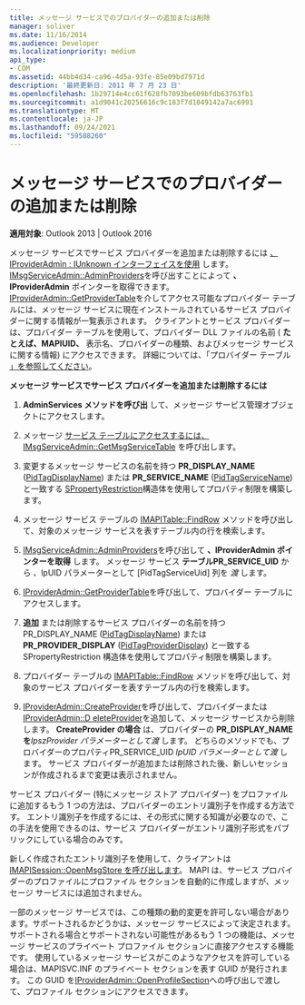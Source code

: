 ```yaml
---
title: メッセージ サービスでのプロバイダーの追加または削除
manager: soliver
ms.date: 11/16/2014
ms.audience: Developer
ms.localizationpriority: medium
api_type:
- COM
ms.assetid: 44bb4d34-ca96-4d5a-93fe-85e09bd7971d
description: '最終更新日: 2011 年 7 月 23 日'
ms.openlocfilehash: 1b29714e4cc61f628fb7093be609bfdb63763fb1
ms.sourcegitcommit: a1d9041c20256616c9c183f7d1049142a7ac6991
ms.translationtype: MT
ms.contentlocale: ja-JP
ms.lasthandoff: 09/24/2021
ms.locfileid: "59588260"
---
```

# <a name="adding-or-deleting-providers-in-a-message-service"></a>メッセージ サービスでのプロバイダーの追加または削除

  
  
**適用対象**: Outlook 2013 | Outlook 2016 
  
メッセージ サービスでサービス プロバイダーを追加または削除するには [、IProviderAdmin : IUnknown インターフェイスを使用](iprovideradminiunknown.md) します。 [IMsgServiceAdmin::AdminProviders](imsgserviceadmin-adminproviders.md)を呼び出すことによって **、IProviderAdmin** ポインターを取得できます。 [IProviderAdmin::GetProviderTable](iprovideradmin-getprovidertable.md)を介してアクセス可能なプロバイダー テーブルには、メッセージ サービスに現在インストールされているサービス プロバイダーに関する情報が一覧表示されます。 クライアントとサービス プロバイダーは、プロバイダー テーブルを使用して、プロバイダー DLL ファイルの名前 ( **たとえば、MAPIUID、** 表示名、プロバイダーの種類、およびメッセージ サービスに関する情報) にアクセスできます。 詳細については、「プロバイダー テーブル [」を参照してください](provider-tables.md)。
  
 **メッセージ サービスでサービス プロバイダーを追加または削除するには**
  
1. **AdminServices メソッドを呼び出** して、メッセージ サービス管理オブジェクトにアクセスします。 
    
2. メッセージ [サービス テーブルにアクセスするには、IMsgServiceAdmin::GetMsgServiceTable](imsgserviceadmin-getmsgservicetable.md) を呼び出します。 
    
3. 変更するメッセージ サービスの名前を持つ **PR_DISPLAY_NAME** ([PidTagDisplayName](pidtagdisplayname-canonical-property.md)) または **PR_SERVICE_NAME** ([PidTagServiceName](pidtagservicename-canonical-property.md)) と一致する [SPropertyRestriction](spropertyrestriction.md)構造体を使用してプロパティ制限を構築します。 
    
4. メッセージ サービス テーブルの [IMAPITable::FindRow](imapitable-findrow.md) メソッドを呼び出して、対象のメッセージ サービスを表すテーブル内の行を検索します。 
    
5. [IMsgServiceAdmin::AdminProviders](imsgserviceadmin-adminproviders.md)を呼び出して **、IProviderAdmin ポインターを取得** します。 メッセージ サービス **テーブルPR_SERVICE_UID** から 、lpUID パラメーターとして [PidTagServiceUid] 列を _渡_ します。[](pidtagserviceuid-canonical-property.md) 
    
6. [IProviderAdmin::GetProviderTable](iprovideradmin-getprovidertable.md)を呼び出して、プロバイダー テーブルにアクセスします。 
    
7. **追加** または削除するサービス プロバイダーの名前を持つ PR_DISPLAY_NAME ([PidTagDisplayName](pidtagdisplayname-canonical-property.md)) または **PR_PROVIDER_DISPLAY** ([PidTagProviderDisplay](pidtagproviderdisplay-canonical-property.md)) と一致する SPropertyRestriction 構造体を使用してプロパティ制限を構築します。 
    
8. プロバイダー テーブルの [IMAPITable::FindRow](imapitable-findrow.md) メソッドを呼び出して、対象のサービス プロバイダーを表すテーブル内の行を検索します。 
    
9. [IProviderAdmin::CreateProvider](iprovideradmin-createprovider.md)を呼び出して、プロバイダーまたは[IProviderAdmin::D eleteProvider](iprovideradmin-deleteprovider.md)を追加して、メッセージ サービスから削除します。 **CreateProvider の場合** は、プロバイダーの **PR_DISPLAY_NAMEを**_lpszProvider パラメーターとして渡_ します。 どちらのメソッドでも、プロバイダーのプロパティPR_SERVICE_UID  _lpUID パラメーターとして渡_ します。 サービス プロバイダーが追加または削除された後、新しいセッションが作成されるまで変更は表示されません。 
    
サービス プロバイダー (特にメッセージ ストア プロバイダー) をプロファイルに追加するもう 1 つの方法は、プロバイダーのエントリ識別子を作成する方法です。 エントリ識別子を作成するには、その形式に関する知識が必要なので、この手法を使用できるのは、サービス プロバイダーがエントリ識別子形式をパブリックにしている場合のみです。 
  
新しく作成されたエントリ識別子を使用して、クライアントは [IMAPISession::OpenMsgStore を呼び出します](imapisession-openmsgstore.md)。 MAPI は、サービス プロバイダーのプロファイルにプロファイル セクションを自動的に作成しますが、メッセージ サービスには追加されません。 
  
一部のメッセージ サービスでは、この種類の動的変更を許可しない場合があります。サポートされるかどうかは、メッセージ サービスによって決定されます。 サポートされる場合とサポートされない可能性があるもう 1 つの機能は、メッセージ サービスのプライベート プロファイル セクションに直接アクセスする機能です。 使用しているメッセージ サービスがこのようなアクセスを許可している場合は、MAPISVC.INF のプライベート セクションを表す GUID が発行されます。  この GUID を[IProviderAdmin::OpenProfileSection](iprovideradmin-openprofilesection.md)への呼び出しで渡して、プロファイル セクションにアクセスできます。  
  

